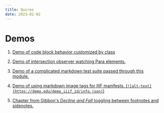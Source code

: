 ```yaml
---
title: Quires 
date: 2023-02-02
---
```


# Demos

1. [Demo of code block behavior customized by class](/quires/demo/code)

2. [Demo of intersection observer watching Para elements.](/quires/demo/observer)

3. [Demo of a complicated markdown test suite passed through this module.](/quires/demo/complex)

4. [Demo of using markdown image tags for IIIF manifests. (`![alt-text](https://demo.edu/demo_iiif_id/info.json)`)](/quires/demo/iiif)

7. [Chapter from Gibbon's _Decline and Fall_ toggling between footnotes and sidenotes.](/quires/demo/sidenotes)

